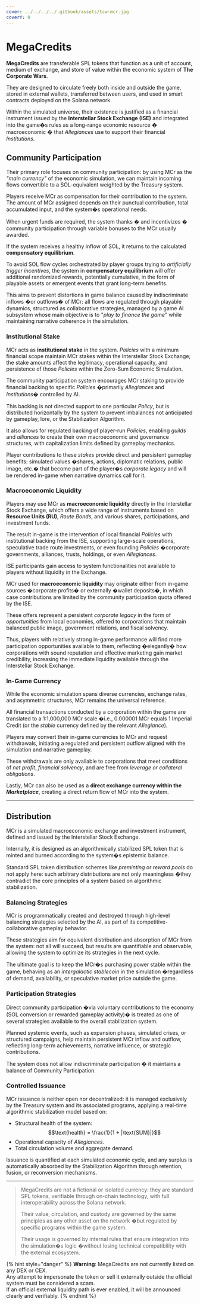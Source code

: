 ```yaml
---
cover: ../../../../.gitbook/assets/tcw-mcr.jpg
coverY: 0
---
```


# MegaCredits

**MegaCredits** are transferable SPL tokens that function as a unit of account, medium of exchange, and store of value within the economic system of **The Corporate Wars**.

They are designed to circulate freely both inside and outside the game, stored in external wallets, transferred between users, and used in smart contracts deployed on the Solana network.

Within the simulated universe, their existence is justified as a financial instrument issued by the **Interstellar Stock Exchange (ISE)** and integrated into the game�s rules as a long-range economic resource � macroeconomic � that _Allegiances_ use to support their financial _Institutions_.

## Community Participation

Their primary role focuses on community participation: by using MCr as the _"main currency"_ of the economic simulation, we can maintain incoming flows convertible to a SOL-equivalent weighted by the Treasury system.

Players receive MCr as compensation for their contribution to the system. The amount of MCr assigned depends on their punctual contribution, total accumulated input, and the system�s operational needs.

When urgent funds are required, the system thanks � and incentivizes � community participation through variable bonuses to the MCr usually awarded.

If the system receives a healthy inflow of SOL, it returns to the calculated **compensatory equilibrium**.

To avoid SOL flow cycles orchestrated by player groups trying to _artificially trigger incentives_, the system in **compensatory equilibrium** will offer additional randomized rewards, potentially cumulative, in the form of playable assets or emergent events that grant long-term benefits.

This aims to prevent distortions in game balance caused by indiscriminate inflows �or outflows� of MCr: all flows are regulated through playable dynamics, structured as collaborative strategies, managed by a game AI subsystem whose main objective is to "_play to finance the game_" while maintaining narrative coherence in the simulation.

### Institutional Stake

MCr acts as **institutional stake** in the system. _Policies_ with a minimum financial scope maintain MCr stakes within the Interstellar Stock Exchange; the stake amounts affect the legitimacy, operational capacity, and persistence of those _Policies_ within the Zero-Sum Economic Simulation.

The community participation system encourages MCr staking to provide financial backing to specific _Policies_ �primarily _Allegiances_ and _Institutions_� controlled by AI.

This backing is not directed support to one particular _Policy_, but is distributed horizontally by the system to prevent imbalances not anticipated by gameplay, lore, or the Stabilization Algorithm.

It also allows for regulated backing of player-run _Policies_, enabling _guilds_ and _alliances_ to create their own macroeconomic and governance structures, with capitalization limits defined by gameplay mechanics.

Player contributions to these _stakes_ provide direct and persistent gameplay benefits: simulated values �shares, actions, diplomatic relations, public image, etc.� that become part of the player�s _corporate legacy_ and will be rendered in-game when narrative dynamics call for it.

### Macroeconomic Liquidity

Players may use MCr as **macroeconomic liquidity** directly in the Interstellar Stock Exchange, which offers a wide range of instruments based on **Resource Units (RU)**, _Route Bonds_, and various shares, participations, and investment funds.

The result in-game is the intervention of local financial _Policies_ with institutional backing from the ISE, supporting large-scale operations, speculative trade route investments, or even founding _Policies_ �corporate governments, alliances, trusts, holdings, or even _Allegiances_.

ISE participants gain access to system functionalities not available to players without liquidity in the Exchange.

MCr used for **macroeconomic liquidity** may originate either from in-game sources �corporate profits� or externally �wallet deposits�, in which case contributions are limited by the community participation quota offered by the ISE.

These offers represent a persistent _corporate legacy_ in the form of _opportunities_ from local economies, offered to corporations that maintain balanced public image, government relations, and fiscal solvency.

Thus, players with relatively strong in-game performance will find more participation opportunities available to them, reflecting �elegantly� how corporations with sound reputation and effective marketing gain market credibility, increasing the immediate liquidity available through the Interstellar Stock Exchange.

### In-Game Currency

While the economic simulation spans diverse currencies, exchange rates, and asymmetric structures, MCr remains the universal reference.

All financial transactions conducted by a corporation within the game are translated to a 1:1,000,000 MCr scale �i.e., 0.000001 MCr equals 1 Imperial Credit (or the _stable_ currency defined by the relevant _Allegiance_).

Players may convert their in-game currencies to MCr and request withdrawals, initiating a regulated and persistent outflow aligned with the simulation and narrative gameplay.

These withdrawals are only available to corporations that meet conditions of _net profit_, _financial solvency_, and are free from _leverage or collateral obligations_.

Lastly, MCr can also be used as a **direct exchange currency within the&#x20;**_**Marketplace**_, creating a direct return flow of MCr into the system.

***

## Distribution

MCr is a simulated macroeconomic exchange and investment instrument, defined and issued by the Interstellar Stock Exchange.

Internally, it is designed as an algorithmically stabilized SPL token that is minted and burned according to the system�s epistemic balance.

Standard SPL token distribution schemes like _preminting_ or _reward pools_ do not apply here: such arbitrary distributions are not only meaningless �they contradict the core principles of a system based on algorithmic stabilization.

### Balancing Strategies

MCr is programmatically created and destroyed through high-level balancing strategies selected by the AI, as part of its competitive-collaborative gameplay behavior.

These strategies aim for equivalent distribution and absorption of MCr from the system: not all will succeed, but results are quantifiable and observable, allowing the system to optimize its strategies in the next cycle.

The ultimate goal is to keep the MCr�s purchasing power stable within the game, behaving as an _intergalactic stablecoin_ in the simulation �regardless of demand, availability, or speculative market price outside the game.

### Participation Strategies

Direct community participation �via voluntary contributions to the economy (SOL conversion or rewarded gameplay activity)� is treated as one of several strategies available to the overall stabilization system.

Planned systemic events, such as expansion phases, simulated crises, or structured campaigns, help maintain persistent MCr inflow and outflow, reflecting long-term achievements, narrative influence, or strategic contributions.

The system does not allow indiscriminate participation � it maintains a balance of Community Participation.

### Controlled Issuance

MCr issuance is neither open nor decentralized: it is managed exclusively by the Treasury system and its associated programs, applying a real-time algorithmic stabilization model based on:

* Structural health of the system: $$\text{health} = \frac{1}{1 + |\text{SUM}|}$$
* Operational capacity of _Allegiances_.
* Total circulation volume and aggregate demand.

Issuance is quantified at each simulated economic cycle, and any surplus is automatically absorbed by the Stabilization Algorithm through retention, fusion, or reconversion mechanisms.

***

> MegaCredits are not a fictional or isolated currency: they are standard SPL tokens, verifiable through on-chain technology, with full interoperability across the Solana network.
>
> Their value, circulation, and custody are governed by the same principles as any other asset on the network �but regulated by specific programs within the game system.
>
> Their usage is governed by internal rules that ensure integration into the simulation�s logic �without losing technical compatibility with the external ecosystem.

{% hint style="danger" %}
**Warning**: MegaCredits are not currently listed on any DEX or CEX.\
Any attempt to impersonate the token or sell it externally outside the official system must be considered a scam.\
If an official external liquidity path is ever enabled, it will be announced clearly and verifiably.
{% endhint %}
